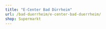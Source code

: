 ```yaml
---
title: "E-Center Bad Dürrheim"
url: /bad-duerrheim/e-center-bad-duerrheim/
shop: Supermarkt
---
```

